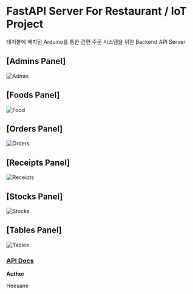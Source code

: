 # FastAPI Server For Restaurant / IoT Project

테이블에 배치된 Arduino를 통한 간편 주문 시스템을 위한 Backend API Server


## __[Admins Panel]__
![Admin](https://github.com/IoT-IoTeam/IoTeam/assets/93089183/d80894aa-2c0b-409e-8d0e-fd539f66eaca)

## __[Foods Panel]__
![Food](https://github.com/IoT-IoTeam/IoTeam/assets/93089183/b590ba06-4c8f-4f4c-991d-374febeebb7a)

## __[Orders Panel]__
![Orders](https://github.com/IoT-IoTeam/IoTeam/assets/93089183/ebc0f450-e1a9-4e11-9f15-748c8e1c5ec4)

## __[Receipts Panel]__
![Receipts](https://github.com/IoT-IoTeam/IoTeam/assets/93089183/99403495-7d5f-40e3-b6a5-5cc9853261e8)

## __[Stocks Panel]__
![Stocks](https://github.com/IoT-IoTeam/IoTeam/assets/93089183/c23c8ff6-f88d-45bb-870d-c9eb64a20001)

## __[Tables Panel]__
![Tables](https://github.com/IoT-IoTeam/IoTeam/assets/93089183/bc33977d-9f77-4f58-b16f-acecc0b23968)

### <a href=http://www.codinghhs.tech:4400/docs>__API Docs__</a>



__Author__ 

Heesane
